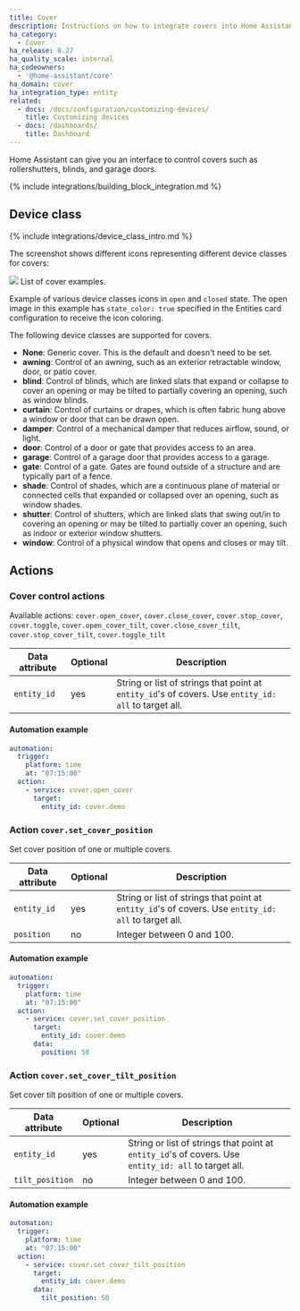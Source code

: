 ```yaml
---
title: Cover
description: Instructions on how to integrate covers into Home Assistant.
ha_category:
  - Cover
ha_release: 0.27
ha_quality_scale: internal
ha_codeowners:
  - '@home-assistant/core'
ha_domain: cover
ha_integration_type: entity
related:
  - docs: /docs/configuration/customizing-devices/
    title: Customizing devices
  - docs: /dashboards/
    title: Dashboard
---
```


Home Assistant can give you an interface to control covers such as rollershutters, blinds, and garage doors.

{% include integrations/building_block_integration.md %}

## Device class

{% include integrations/device_class_intro.md %}

The screenshot shows different icons representing different device classes for covers:

<p class='img'>
<img src='/images/screenshots/cover_classes_icons.png' />
List of cover examples.
</p>

Example of various device classes icons in `open` and `closed` state. The open image in this example has `state_color: true` specified in the Entities card configuration to receive the icon coloring.

The following device classes are supported for covers.

- **None**: Generic cover. This is the default and doesn't need to be set.
- **awning**: Control of an awning, such as an exterior retractable window, door, or patio cover.
- **blind**: Control of blinds, which are linked slats that expand or collapse to cover an opening or may be tilted to partially covering an opening, such as window blinds.
- **curtain**: Control of curtains or drapes, which is often fabric hung above a window or door that can be drawn open.
- **damper**: Control of a mechanical damper that reduces airflow, sound, or light.
- **door**: Control of a door or gate that provides access to an area.
- **garage**: Control of a garage door that provides access to a garage.
- **gate**: Control of a gate. Gates are found outside of a structure and are typically part of a fence.
- **shade**: Control of shades, which are a continuous plane of material or connected cells that expanded or collapsed over an opening, such as window shades.
- **shutter**: Control of shutters, which are linked slats that swing out/in to covering an opening or may be tilted to partially cover an opening, such as indoor or exterior window shutters.
- **window**: Control of a physical window that opens and closes or may tilt.

## Actions

### Cover control actions

Available actions: `cover.open_cover`, `cover.close_cover`, `cover.stop_cover`, `cover.toggle`, `cover.open_cover_tilt`, `cover.close_cover_tilt`, `cover.stop_cover_tilt`, `cover.toggle_tilt`

| Data attribute | Optional | Description                                                                                          |
| ---------------------- | -------- | ---------------------------------------------------------------------------------------------------- |
| `entity_id`            | yes      | String or list of strings that point at `entity_id`'s of covers. Use `entity_id: all` to target all. |

#### Automation example

```yaml
automation:
  trigger:
    platform: time
    at: "07:15:00"
  action:
    - service: cover.open_cover
      target:
        entity_id: cover.demo
```

### Action `cover.set_cover_position`

Set cover position of one or multiple covers.

| Data attribute | Optional | Description                                                                                          |
| ---------------------- | -------- | ---------------------------------------------------------------------------------------------------- |
| `entity_id`            | yes      | String or list of strings that point at `entity_id`'s of covers. Use `entity_id: all` to target all. |
| `position`             | no       | Integer between 0 and 100.                                                                           |

#### Automation example

```yaml
automation:
  trigger:
    platform: time
    at: "07:15:00"
  action:
    - service: cover.set_cover_position
      target:
        entity_id: cover.demo
      data:
        position: 50
```

### Action `cover.set_cover_tilt_position`

Set cover tilt position of one or multiple covers.

| Data attribute | Optional | Description                                                                                          |
| ---------------------- | -------- | ---------------------------------------------------------------------------------------------------- |
| `entity_id`            | yes      | String or list of strings that point at `entity_id`'s of covers. Use `entity_id: all` to target all. |
| `tilt_position`        | no       | Integer between 0 and 100.                                                                           |

#### Automation example

```yaml
automation:
  trigger:
    platform: time
    at: "07:15:00"
  action:
    - service: cover.set_cover_tilt_position
      target:
        entity_id: cover.demo
      data:
        tilt_position: 50
```
